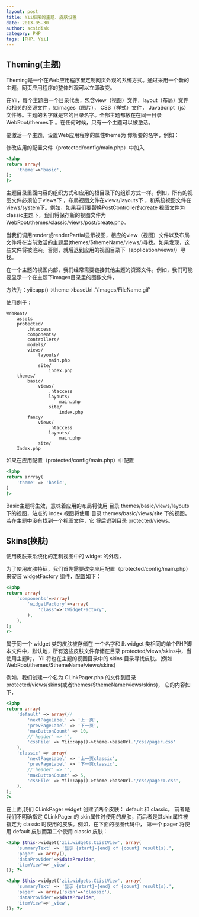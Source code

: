 ```yaml
---
layout: post
title: Yii框架的主题、皮肤设置
date: 2013-05-30
author: scsidisk
category: PHP
tags: [PHP, Yii]
---
```


## Theming(主题)

Theming是一个在Web应用程序里定制网页外观的系统方式。通过采用一个新的主题，网页应用程序的整体外观可以立即改变。

在Yii，每个主题由一个目录代表，包含view（视图）文件，layout（布局）文件和相关的资源文件，如images（图片）， CSS（样式）文件， JavaScript（js）文件等。主题的名字就是它的目录名字。全部主题都放在在同一目录WebRoot/themes下 。在任何时候，只有一个主题可以被激活。

要激活一个主题，设置Web应用程序的属性theme为 你所要的名字，例如：

修改应用的配置文件（protected/config/main.php）中加入

```php
<?php
return array(
	'theme'=>'basic',
);
?>
```

主题目录里面内容的组织方式和应用的根目录下的组织方式一样。例如，所有的视图文件必须位于views下 ，布局视图文件在views/layouts下 ，和系统视图文件在views/system下。例如，如果我们要替换PostController的create 视图文件为classic主题下，我们将保存新的视图文件为WebRoot/themes/classic/views/post/create.php。

当我们调用render或renderPartial显示视图，相应的view（视图）文件以及布局文件将在当前激活的主题里(themes/$themeName/views/)寻找。如果发现，这些文件将被渲染。否则，就后退到应用的视图目录下（application/views/）寻找。

在一个主题的视图内部，我们经常需要链接其他主题的资源文件。例如，我们可能要显示一个在主题下images目录里的图像文件，

方法为：yii::app()->theme->baseUrl .'/images/FileName.gif'

使用例子：

```
WebRoot/
	assets
	protected/
		.htaccess
		components/
		controllers/
		models/
		views/
			layouts/
				main.php
			site/
				index.php
	themes/
		basic/
			views/
				.htaccess
				layouts/
					main.php
				site/
					index.php
		fancy/
			views/
				.htaccess
				layouts/
					main.php
			site/
	Index.php
```

如果在应用配置（protected/config/main.php）中配置

```php
<?php
return arrray(
	'theme' => 'basic',
)
?>
```

Basic主题将生效，意味着应用的布局将使用 目录 themes/basic/views/layouts 下的视图，站点的 index 视图将使用 目录 themes/basic/views/site 下的视图。若在主题中没有找到一个视图文件，它 将后退到目录 protected/views。

## Skins(换肤)

使用皮肤来系统化的定制视图中的 widget 的外观，

为了使用皮肤特征，我们首先需要改变应用配置（protected/config/main.php）来安装 widgetFactory 组件，配置如下：

```php
<?php
return array(
	'components'=>array(
		'widgetFactory'=>array(
			'class'=>'CWidgetFactory',
		),
	),
);
?>
```

属于同一个 widget 类的皮肤被存储在 一个名字和此 widget 类相同的单个PHP脚本文件中，默认地，所有这些皮肤文件存储在目录 protected/views/skins中，当使用主题时， Yii 将也在主题的视图目录中的 skins 目录寻找皮肤。(例如WebRoot/themes/$themeName/views/skins)

例如，我们创建一个名为 CLinkPager.php 的文件到目录 protected/views/skins(或者themes/$themeName/views/skins)， 它的内容如下，

```php
<?php
return array(
	'default' => array(//
		'nextPageLabel' => '上一页',
		'prevPageLabel' => '下一页',
		'maxButtonCount' => 10,
		//'header' => '',
		'cssFile' => Yii::app()->theme->baseUrl.'/css/pager.css'
	),
	'classic' => array(
		'nextPageLabel' => '上一页classic',
		'prevPageLabel' => '下一页classic',
		//'header' => '',
		'maxButtonCount' => 5,
		'cssFile' => Yii::app()->theme->baseUrl.'/css/pager1.css',
	),
);
?>
```

在上面,我们 CLinkPager widget 创建了两个皮肤： default 和 classic。 前者是我们不明确指定 CLinkPager 的 skin属性时使用的皮肤，而后者是其skin属性被指定为 classic 时使用的皮肤。例如，在下面的视图代码中， 第一个 pager 将使用 default 皮肤而第二个使用 classic 皮肤：

```php
<?php $this->widget('zii.widgets.CListView', array(
	'summaryText' => '显示 {start}-{end} of {count} result(s).',
	'pager' => array(),
	'dataProvider'=>$dataProvider,
	'itemView'=>'_view',
)); ?>
```

```php
<?php $this->widget('zii.widgets.CListView', array(
	'summaryText' => '显示 {start}-{end} of {count} result(s).',
	'pager' => array('skin'=>'classic'),
	'dataProvider'=>$dataProvider,
	'itemView'=>'_view',
)); ?>
```
